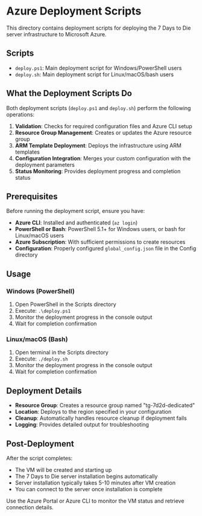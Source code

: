 # Azure Deployment Scripts

This directory contains deployment scripts for deploying the 7 Days to Die server infrastructure to Microsoft Azure.

## Scripts

- `deploy.ps1`: Main deployment script for Windows/PowerShell users
- `deploy.sh`: Main deployment script for Linux/macOS/bash users

## What the Deployment Scripts Do

Both deployment scripts (`deploy.ps1` and `deploy.sh`) perform the following operations:

1. **Validation**: Checks for required configuration files and Azure CLI setup
2. **Resource Group Management**: Creates or updates the Azure resource group
3. **ARM Template Deployment**: Deploys the infrastructure using ARM templates
4. **Configuration Integration**: Merges your custom configuration with the deployment parameters
5. **Status Monitoring**: Provides deployment progress and completion status

## Prerequisites

Before running the deployment script, ensure you have:

- **Azure CLI**: Installed and authenticated (`az login`)
- **PowerShell or Bash**: PowerShell 5.1+ for Windows users, or bash for Linux/macOS users
- **Azure Subscription**: With sufficient permissions to create resources
- **Configuration**: Properly configured `global_config.json` file in the Config directory

## Usage

### Windows (PowerShell)
1. Open PowerShell in the Scripts directory
2. Execute: `.\deploy.ps1`
3. Monitor the deployment progress in the console output
4. Wait for completion confirmation

### Linux/macOS (Bash)
1. Open terminal in the Scripts directory
2. Execute: `./deploy.sh`
3. Monitor the deployment progress in the console output
4. Wait for completion confirmation

## Deployment Details

- **Resource Group**: Creates a resource group named "tg-7d2d-dedicated"
- **Location**: Deploys to the region specified in your configuration
- **Cleanup**: Automatically handles resource cleanup if deployment fails
- **Logging**: Provides detailed output for troubleshooting

## Post-Deployment

After the script completes:
- The VM will be created and starting up
- The 7 Days to Die server installation begins automatically
- Server installation typically takes 5-10 minutes after VM creation
- You can connect to the server once installation is complete

Use the Azure Portal or Azure CLI to monitor the VM status and retrieve connection details.
